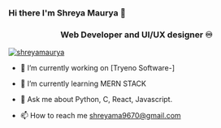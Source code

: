 ### Hi there I'm Shreya Maurya 👋
<h3 align="center"> Web Developer and UI/UX designer ♾️</h3>

<p align="left"> <a href="https:// " target="blank"><img src="https://img.shields.io/twitter/follow/shreyamaurya?logo=twitter&style=for-the-badge" alt="shreyamaurya" /></a> </p>

 - 🔭 I’m currently working on [Tryeno Software-]
<!--(https://github.com/CanisCoder/All-In-One-Application-) -->


- 🌱 I’m currently learning  MERN STACK
<!--- 👯 I’m looking to collaborate on ...
- 🤔 I’m looking for help with ...-->
- 💬 Ask me about Python, C, React, Javascript.

- 📫 How to reach me shreyama9670@gmail.com
<!--- 😄 Pronouns: ... 
- ⚡ Fun fact: ...-->
